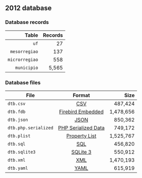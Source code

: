 ## 2012 database

### Database records

|          Table | Records |
| --------------:| -------:|
|           `uf` |      27 |
|  `mesorregiao` |     137 |
| `microrregiao` |     558 |
|    `municipio` |   5,565 |

### Database files

| File                 | Format                                                                                          |      Size |
| -------------------- |:-----------------------------------------------------------------------------------------------:| ---------:|
| `dtb.csv`            | [CSV](https://en.wikipedia.org/wiki/Comma-separated_values)                                     |   487,424 |
| `dtb.fdb`            | [Firebird Embedded](https://en.wikipedia.org/wiki/Embedded_database#Firebird_Embedded)          | 1,478,656 |
| `dtb.json`           | [JSON](https://en.wikipedia.org/wiki/JSON)                                                      |   850,362 |
| `dtb.php.serialized` | [PHP Serialized Data](https://en.wikipedia.org/wiki/Serialization#Programming_language_support) |   749,172 |
| `dtb.plist`          | [Property List](https://en.wikipedia.org/wiki/Property_list)                                    | 1,525,767 |
| `dtb.sql`            | [SQL](https://en.wikipedia.org/wiki/SQL)                                                        |   456,820 |
| `dtb.sqlite3`        | [SQLite 3](https://en.wikipedia.org/wiki/SQLite)                                                |   550,912 |
| `dtb.xml`            | [XML](https://en.wikipedia.org/wiki/XML)                                                        | 1,470,193 |
| `dtb.yaml`           | [YAML](https://en.wikipedia.org/wiki/YAML)                                                      |   615,919 |
